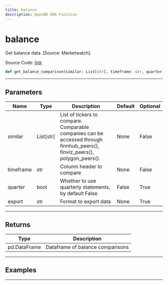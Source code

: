 ```yaml
---
title: balance
description: OpenBB SDK Function
---
```


# balance

Get balance data. [Source: Marketwatch].

Source Code: [link](https://github.com/OpenBB-finance/OpenBBTerminal/tree/main/openbb_terminal/stocks/comparison_analysis/marketwatch_model.py#L107)

```python
def get_balance_comparison(similar: List[str], timeframe: str, quarter: bool) -> DataFrame
```
---

## Parameters

| Name | Type | Description | Default | Optional |
| ---- | ---- | ----------- | ------- | -------- |
| similar | List[str] | List of tickers to compare.<br/>Comparable companies can be accessed through<br/>finnhub_peers(), finviz_peers(), polygon_peers(). | None | False |
| timeframe | str | Column header to compare | None | False |
| quarter | bool | Whether to use quarterly statements, by default False | False | True |
| export | str | Format to export data | None | True |

---

## Returns

| Type | Description |
| ---- | ----------- |
| pd.DataFrame | Dataframe of balance comparisons |

---

## Examples

---

